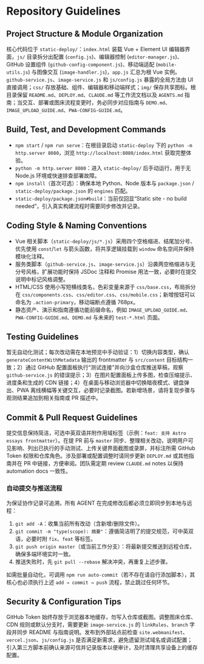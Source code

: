 # Repository Guidelines

## Project Structure & Module Organization
核心代码位于 `static-deploy/`：`index.html` 装载 Vue + Element UI 编辑器界面，`js/` 目录拆分出配置 (`config.js`)、编辑器控制 (`editor-manager.js`)、GitHub 设置组件 (`github-config-component.js`)、移动端适配 (`mobile-utils.js`) 与图像交互 (`image-handler.js`)，`app.js` 汇总为根 Vue 实例。`github-service.js`、`image-service.js` 和 `js/config.js` 暴露的全局方法由 UI 直接调用；`css/` 存放基础、组件、编辑器和移动端样式；`img/` 保存共享图标。根目录保留 `README.md`、`DEPLOY.md`、`CLAUDE.md` 等工作流文档以及 `AGENTS.md` 指南；当交互、部署或图床流程变更时，务必同步对应指南与 `DEMO.md`、`IMAGE_UPLOAD_GUIDE.md`、`PWA-CONFIG-GUIDE.md`。

## Build, Test, and Development Commands
- `npm start` / `npm run serve`：在根目录启动 `static-deploy` 下的 `python -m http.server 8080`，浏览 `http://localhost:8080/index.html` 获取完整体验。
- `python -m http.server 8080`：进入 `static-deploy/` 后手动运行，用于无 Node.js 环境或快速排查部署故障。
- `npm install`（首次可选）：确保本地 Python、Node 版本与 `package.json` / `static-deploy/package.json` 的 `engines` 匹配。
- `static-deploy/package.json#build`：当前仅回显“Static site - no build needed”，引入真实构建流程时需要同步修改并记录。

## Coding Style & Naming Conventions
- Vue 相关脚本（`static-deploy/js/*.js`）采用四个空格缩进、结尾加分号、优先使用 `const`/`let` 与箭头函数，将共享逻辑挂载到 `window` 命名空间并保持模块化注释。
- 服务类脚本（`github-service.js`、`image-service.js`）沿袭两空格缩进与无分号风格，扩展功能时保持 JSDoc 注释和 Promise 用法一致，必要时在提交说明中标记风格调整。
- HTML/CSS 使用小写短横线类名，色彩变量来源于 `css/base.css`，布局拆分在 `css/components.css`、`css/editor.css`、`css/mobile.css`；新增按钮可以命名为 `.action-primary`，移动端断点遵循 768px。
- 静态资产、演示和指南遵循功能前缀命名，例如 `IMAGE_UPLOAD_GUIDE.md`、`PWA-CONFIG-GUIDE.md`、`DEMO.md` 与未来的 `test-*.html` 页面。

## Testing Guidelines
暂无自动化测试；每次改动需在本地预览中手动验证：1）切换内容类型，确认 `generateContentWithMetadata` 输出的 frontmatter 与 `src/content` 目标结构一致；2）通过 GitHub 配置面板执行“测试连接”并向沙盒仓库推送草稿，观察 `github-service.js` 的错误提示；3）在图片配置面板上传多图，检查压缩提示、进度条和生成的 CDN 链接；4）在桌面与移动浏览器中切换暗夜模式、键盘弹出、PWA 离线横幅等关键交互，必要时记录截图。若新增场景，请将复现步骤与观测结果追加到相关指南或 PR 描述中。

## Commit & Pull Request Guidelines
提交信息保持简洁，可选中英双语并附作用域标签（示例：`feat: 支持 Astro essays frontmatter`）。在提 PR 前与 `master` 同步、整理相关改动，说明用户可见影响、列出已执行的手动测试、上传关键界面截图或录屏，并标注所需 GitHub Token 权限和仓库角色。涉及部署或配置调整时请同步更新 `DEPLOY.md` 或其他指南并在 PR 中链接，方便审阅。团队需定期 review `CLAUDE.md` notes 以保持 automation docs 一致性。

### 自动提交与推送流程
为保证协作记录可追溯，所有 AGENT 在完成修改后都必须立即同步到本地与远程：

1. `git add -A`：收集当前所有改动（含新增/删除文件）。
2. `git commit -m "type(scope): 摘要"`：遵循简洁明了的提交规范，可中英双语，必要时附 `fix`、`feat` 等标签。
3. `git push origin master`（或当前工作分支）：将最新提交推送到远程仓库，确保多端环境实时一致。
4. 推送失败时，先 `git pull --rebase` 解决冲突，再重复上述步骤。

如需批量自动化，可调用 `npm run auto-commit`（若不存在请自行添加脚本），其核心也必须执行上述 `add → commit → push` 流程，禁止跳过任何环节。

## Security & Configuration Tips
GitHub Token 始终存放于浏览器本地缓存，勿写入仓库或截图。调整图床仓库、CDN 规则或默认分支时，需要更新 `image-service.js` 的 `linkRules`、`branch` 字段并同步 README 与指南说明。发布到外部站点前检查 `site.webmanifest`、`vercel.json`、`js/config.js` 是否满足新需求，避免遗留测试域名或调试配置；引入第三方脚本前确认来源可信并记录版本以便审计，及时清理共享设备上的缓存配置。
